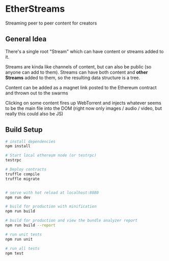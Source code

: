 # EtherStreams

Streaming peer to peer content for creators

## General Idea

There's a single root "Stream" which can have content or streams added to it.

Streams are kinda like channels of content, but can also be public (so anyone can add to them). Streams can have both content and **other Streams** added to them, so the resulting data structure is a tree.

Content can be added as a magnet link posted to the Ethereum contract and thrown out to the swarms

Clicking on some content fires up WebTorrent and injects whatever seems to be the main file into the DOM (right now only images / audio / video, but really this could also be JS)

## Build Setup

``` bash
# install dependencies
npm install

# Start local ethereum node (or testrpc)
testrpc

# Deploy contracts
truffle compile
truffle migrate


# serve with hot reload at localhost:8080
npm run dev

# build for production with minification
npm run build

# build for production and view the bundle analyzer report
npm run build --report

# run unit tests
npm run unit

# run all tests
npm test
```
